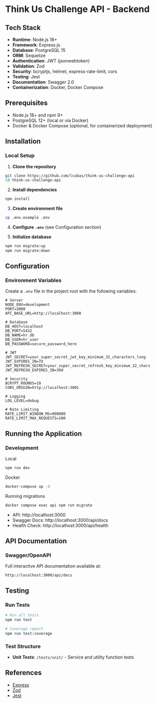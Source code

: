 # Think Us Challenge API - Backend

## Tech Stack

- **Runtime**: Node.js 18+
- **Framework**: Express.js
- **Database**: PostgreSQL 15
- **ORM**: Sequelize
- **Authentication**: JWT (jsonwebtoken)
- **Validation**: Zod
- **Security**: bcryptjs, helmet, express-rate-limit, cors
- **Testing**: Jest
- **Documentation**: Swagger 2.0
- **Containerization**: Docker, Docker Compose

## Prerequisites

- Node.js 18+ and npm 9+
- PostgreSQL 12+ (local or via Docker)
- Docker & Docker Compose (optional, for containerized deployment)

## Installation

### Local Setup

1. **Clone the repository**
```bash
git clone https://github.com/lcubas/think-us-challenge-api
cd think-us-challenge-api
```

2. **Install dependencies**
```bash
npm install
```

3. **Create environment file**
```bash
cp .env.example .env
```

4. **Configure `.env`** (see Configuration section)

5. **Initialize database**
```bash
npm run migrate:up
npm run migrate:down
```

## Configuration

### Environment Variables

Create a `.env` file in the project root with the following variables:

```env
# Server
NODE_ENV=development
PORT=3000
API_BASE_URL=http://localhost:3000

# Database
DB_HOST=localhost
DB_PORT=5432
DB_NAME=hr_db
DB_USER=hr_user
DB_PASSWORD=secure_password_here

# JWT
JWT_SECRET=your_super_secret_jwt_key_minimum_32_characters_long
JWT_EXPIRES_IN=7d
JWT_REFRESH_SECRET=your_super_secret_refresh_key_minimum_32_chars
JWT_REFRESH_EXPIRES_IN=30d

# Security
BCRYPT_ROUNDS=10
CORS_ORIGIN=http://localhost:3001

# Logging
LOG_LEVEL=debug

# Rate Limiting
RATE_LIMIT_WINDOW_MS=900000
RATE_LIMIT_MAX_REQUESTS=100
```

## Running the Application

### Development

Local
```bash
npm run dev
```

Docker
```bash
docker-compose up -d
```

Running migrations
```bash
docker compose exec api npm run migrate
```

- API: http://localhost:3000
- Swagger Docs: http://localhost:3000/api/docs
- Health Check: http://localhost:3000/api/health

## API Documentation

### Swagger/OpenAPI

Full interactive API documentation available at:
```
http://localhost:3000/api/docs
```

## Testing

### Run Tests

```bash
# Run all tests
npm run test

# Coverage report
npm run test:coverage
```

### Test Structure

- **Unit Tests**: `/tests/unit/` - Service and utility function tests


## References

- [Express](https://expressjs.com/)
- [Zod](https://zod.dev)
- [Jest](https://jestjs.io/)

